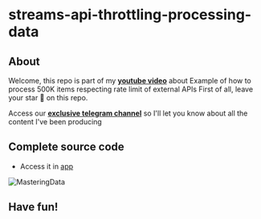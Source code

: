 # streams-api-throttling-processing-data

## About
Welcome, this repo is part of my [**youtube video**](https://youtu.be/tNjmQxwD1TM) about Example of how to process 500K items respecting rate limit of external APIs
First of all, leave your star 🌟 on this repo.

Access our [**exclusive telegram channel**](https://bit.ly/canalerickwendel) so I'll let you know about all the content I've been producing 

## Complete source code
- Access it in [app](./recorded/)

![MasteringData](https://user-images.githubusercontent.com/8060102/200647990-6711e089-1f9f-4ef1-a830-bee147d3ca70.jpg)



## Have fun!

